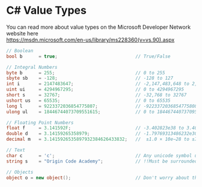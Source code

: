 # C# Value Types

You can read more about value types on the Microsoft Developer Network website here<br />
https://msdn.microsoft.com/en-us/library/ms228360(v=vs.90).aspx

```csharp
// Boolean
bool b 		= true;								// True/False

// Integral Numbers
byte b 		= 255;		 						// 0 to 255
sbyte sb 	= -128;	 							// -128 to 127
int i 		= 2147483647;    					// -2,147,483,648 to 2,147,483,647
uint ui 	= 4294967295; 						// 0 to 4294967295
short s 	= 32767;	 						// -32,768 to 32767
ushort us 	= 65535;							// 0 to 65535
long l 		= 9223372036854775807;				// -9223372036854775808 to 9223372036854775807
ulong ul 	= 18446744073709551615; 			// 0 to 18446744073709551615

// Floating Point Numbers
float f  	= 3.141592F;						// -3.402823e38 to 3.402823e38
double d 	= 3.14159265358979;					// -1.79769313486232e308 to 1.79769313486232e308
decimal m   = 3.1415926535897932384626433832; 	// 	±1.0 × 10e−28 to ±7.9 × 10e28

// Text
char c 		= 'c';								// Any unicode symbol used in text
string s    = "Origin Code Academy";			// !!Must be surrounded by double quotes!!

// Objects
object o = new object();						// Don't worry about this just yet......
```